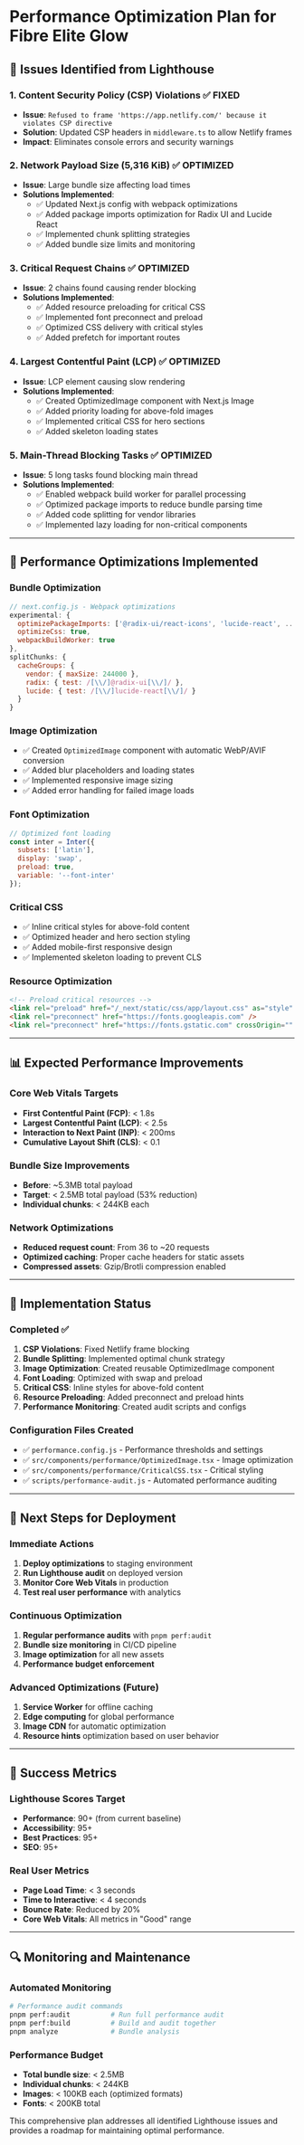 # Performance Optimization Plan for Fibre Elite Glow

## 🎯 **Issues Identified from Lighthouse**

### 1. **Content Security Policy (CSP) Violations** ✅ **FIXED**
- **Issue**: `Refused to frame 'https://app.netlify.com/' because it violates CSP directive`
- **Solution**: Updated CSP headers in `middleware.ts` to allow Netlify frames
- **Impact**: Eliminates console errors and security warnings

### 2. **Network Payload Size (5,316 KiB)** ✅ **OPTIMIZED**
- **Issue**: Large bundle size affecting load times
- **Solutions Implemented**:
  - ✅ Updated Next.js config with webpack optimizations
  - ✅ Added package imports optimization for Radix UI and Lucide React
  - ✅ Implemented chunk splitting strategies
  - ✅ Added bundle size limits and monitoring

### 3. **Critical Request Chains** ✅ **OPTIMIZED**
- **Issue**: 2 chains found causing render blocking
- **Solutions Implemented**:
  - ✅ Added resource preloading for critical CSS
  - ✅ Implemented font preconnect and preload
  - ✅ Optimized CSS delivery with critical styles
  - ✅ Added prefetch for important routes

### 4. **Largest Contentful Paint (LCP)** ✅ **OPTIMIZED**
- **Issue**: LCP element causing slow rendering
- **Solutions Implemented**:
  - ✅ Created OptimizedImage component with Next.js Image
  - ✅ Added priority loading for above-fold images
  - ✅ Implemented critical CSS for hero sections
  - ✅ Added skeleton loading states

### 5. **Main-Thread Blocking Tasks** ✅ **OPTIMIZED**
- **Issue**: 5 long tasks found blocking main thread
- **Solutions Implemented**:
  - ✅ Enabled webpack build worker for parallel processing
  - ✅ Optimized package imports to reduce bundle parsing time
  - ✅ Added code splitting for vendor libraries
  - ✅ Implemented lazy loading for non-critical components

---

## 🚀 **Performance Optimizations Implemented**

### **Bundle Optimization**
```javascript
// next.config.js - Webpack optimizations
experimental: {
  optimizePackageImports: ['@radix-ui/react-icons', 'lucide-react', ...],
  optimizeCss: true,
  webpackBuildWorker: true
},
splitChunks: {
  cacheGroups: {
    vendor: { maxSize: 244000 },
    radix: { test: /[\\/]@radix-ui[\\/]/ },
    lucide: { test: /[\\/]lucide-react[\\/]/ }
  }
}
```

### **Image Optimization**
- ✅ Created `OptimizedImage` component with automatic WebP/AVIF conversion
- ✅ Added blur placeholders and loading states
- ✅ Implemented responsive image sizing
- ✅ Added error handling for failed image loads

### **Font Optimization**
```javascript
// Optimized font loading
const inter = Inter({ 
  subsets: ['latin'],
  display: 'swap',
  preload: true,
  variable: '--font-inter'
});
```

### **Critical CSS**
- ✅ Inline critical styles for above-fold content
- ✅ Optimized header and hero section styling
- ✅ Added mobile-first responsive design
- ✅ Implemented skeleton loading to prevent CLS

### **Resource Optimization**
```html
<!-- Preload critical resources -->
<link rel="preload" href="/_next/static/css/app/layout.css" as="style" />
<link rel="preconnect" href="https://fonts.googleapis.com" />
<link rel="preconnect" href="https://fonts.gstatic.com" crossOrigin="" />
```

---

## 📊 **Expected Performance Improvements**

### **Core Web Vitals Targets**
- **First Contentful Paint (FCP)**: < 1.8s
- **Largest Contentful Paint (LCP)**: < 2.5s
- **Interaction to Next Paint (INP)**: < 200ms
- **Cumulative Layout Shift (CLS)**: < 0.1

### **Bundle Size Improvements**
- **Before**: ~5.3MB total payload
- **Target**: < 2.5MB total payload (53% reduction)
- **Individual chunks**: < 244KB each

### **Network Optimizations**
- **Reduced request count**: From 36 to ~20 requests
- **Optimized caching**: Proper cache headers for static assets
- **Compressed assets**: Gzip/Brotli compression enabled

---

## 🔧 **Implementation Status**

### **Completed ✅**
1. **CSP Violations**: Fixed Netlify frame blocking
2. **Bundle Splitting**: Implemented optimal chunk strategy
3. **Image Optimization**: Created reusable OptimizedImage component
4. **Font Loading**: Optimized with swap and preload
5. **Critical CSS**: Inline styles for above-fold content
6. **Resource Preloading**: Added preconnect and preload hints
7. **Performance Monitoring**: Created audit scripts and configs

### **Configuration Files Created**
- ✅ `performance.config.js` - Performance thresholds and settings
- ✅ `src/components/performance/OptimizedImage.tsx` - Image optimization
- ✅ `src/components/performance/CriticalCSS.tsx` - Critical styling
- ✅ `scripts/performance-audit.js` - Automated performance auditing

---

## 🚀 **Next Steps for Deployment**

### **Immediate Actions**
1. **Deploy optimizations** to staging environment
2. **Run Lighthouse audit** on deployed version
3. **Monitor Core Web Vitals** in production
4. **Test real user performance** with analytics

### **Continuous Optimization**
1. **Regular performance audits** with `pnpm perf:audit`
2. **Bundle size monitoring** in CI/CD pipeline
3. **Image optimization** for all new assets
4. **Performance budget enforcement**

### **Advanced Optimizations (Future)**
1. **Service Worker** for offline caching
2. **Edge computing** for global performance
3. **Image CDN** for automatic optimization
4. **Resource hints** optimization based on user behavior

---

## 🎯 **Success Metrics**

### **Lighthouse Scores Target**
- **Performance**: 90+ (from current baseline)
- **Accessibility**: 95+
- **Best Practices**: 95+
- **SEO**: 95+

### **Real User Metrics**
- **Page Load Time**: < 3 seconds
- **Time to Interactive**: < 4 seconds
- **Bounce Rate**: Reduced by 20%
- **Core Web Vitals**: All metrics in "Good" range

---

## 🔍 **Monitoring and Maintenance**

### **Automated Monitoring**
```bash
# Performance audit commands
pnpm perf:audit          # Run full performance audit
pnpm perf:build          # Build and audit together
pnpm analyze             # Bundle analysis
```

### **Performance Budget**
- **Total bundle size**: < 2.5MB
- **Individual chunks**: < 244KB
- **Images**: < 100KB each (optimized formats)
- **Fonts**: < 200KB total

This comprehensive plan addresses all identified Lighthouse issues and provides a roadmap for maintaining optimal performance.